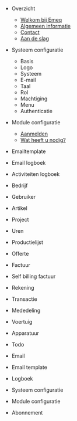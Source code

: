 - Overzicht

  - [Welkom bij Emeq](README.md)
  - [Algemeen informatie](overview/history.md)
  - [Contact](overview/contact.md)
  - [Aan de slag](overview/aandeslag.md)
  

- Systeem configuratie

  - Basis
  - Logo
  - Systeem
  - E-mail
  - Taal 
  - Rol
  - Machtiging
  - Menu
  - Authenticatie

- Module configuratie

  - [Aanmelden](subscription/join_emeq.md)
  - [Wat heeft u nodig?](subscription/requirements.md)

- Emailtemplate
- Email logboek
- Activiteiten logboek

- Bedrijf
- Gebruiker
- Artikel
- Project
- Uren
- Productielijst
- Offerte
- Factuur
- Self billing factuur
- Rekening
- Transactie
- Mededeling
- Voertuig
- Apparatuur
- Todo
- Email
- Email template
- Logboek
- Systeem configuratie
- Module configuratie
- Abonnement
